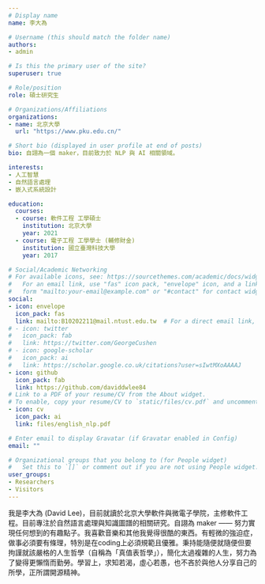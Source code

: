 ```yaml
---
# Display name
name: 李大為

# Username (this should match the folder name)
authors:
- admin

# Is this the primary user of the site?
superuser: true

# Role/position
role: 碩士研究生

# Organizations/Affiliations
organizations:
- name: 北京大學
  url: "https://www.pku.edu.cn/"

# Short bio (displayed in user profile at end of posts)
bio: 自詡為一個 maker，目前致力於 NLP 與 AI 相關領域。

interests:
- 人工智慧
- 自然語言處理
- 嵌入式系統設計

education:
  courses:
  - course: 軟件工程 工學碩士
    institution: 北京大學
    year: 2021
  - course: 電子工程 工學學士 (輔修財金)
    institution: 國立臺灣科技大學
    year: 2017

# Social/Academic Networking
# For available icons, see: https://sourcethemes.com/academic/docs/widgets/#icons
#   For an email link, use "fas" icon pack, "envelope" icon, and a link in the
#   form "mailto:your-email@example.com" or "#contact" for contact widget.
social:
- icon: envelope
  icon_pack: fas
  link: mailto:B10202211@mail.ntust.edu.tw  # For a direct email link, use "mailto:test@example.org".
# - icon: twitter
#   icon_pack: fab
#   link: https://twitter.com/GeorgeCushen
# - icon: google-scholar
#   icon_pack: ai
#   link: https://scholar.google.co.uk/citations?user=sIwtMXoAAAAJ
- icon: github
  icon_pack: fab
  link: https://github.com/daviddwlee84
# Link to a PDF of your resume/CV from the About widget.
# To enable, copy your resume/CV to `static/files/cv.pdf` and uncomment the lines below.  
- icon: cv
  icon_pack: ai
  link: files/english_nlp.pdf

# Enter email to display Gravatar (if Gravatar enabled in Config)
email: ""

# Organizational groups that you belong to (for People widget)
#   Set this to `[]` or comment out if you are not using People widget.  
user_groups:
- Researchers
- Visitors
---
```


我是李大為 (David Lee)，目前就讀於北京大學軟件與微電子學院，主修軟件工程。目前專注於自然語言處理與知識圖譜的相關研究。自詡為 maker —— 努力實現任何想到的有趣點子。我喜歡音樂和其他我覺得很酷的東西。有輕微的強迫症，做事必須要有條理，特別是在coding上必須規範且優雅。秉持能隨便就隨便但要拘謹就該嚴格的人生哲學（自稱為「真值表哲學」），簡化太過複雜的人生，努力為了變得更懶惰而勤勞。學習上，求知若渴，虛心若愚，也不吝於與他人分享自己的所學，正所謂開源精神。
